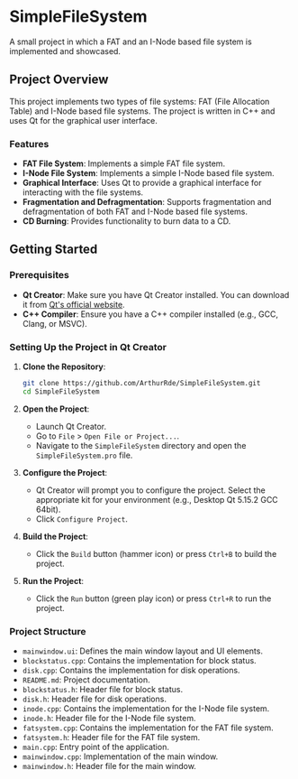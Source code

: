 # SimpleFileSystem

A small project in which a FAT and an I-Node based file system is implemented and showcased.

## Project Overview

This project implements two types of file systems: FAT (File Allocation Table) and I-Node based file systems. The project is written in C++ and uses Qt for the graphical user interface.

### Features

- **FAT File System**: Implements a simple FAT file system.
- **I-Node File System**: Implements a simple I-Node based file system.
- **Graphical Interface**: Uses Qt to provide a graphical interface for interacting with the file systems.
- **Fragmentation and Defragmentation**: Supports fragmentation and defragmentation of both FAT and I-Node based file systems.
- **CD Burning**: Provides functionality to burn data to a CD.

## Getting Started

### Prerequisites

- **Qt Creator**: Make sure you have Qt Creator installed. You can download it from [Qt's official website](https://www.qt.io/download).
- **C++ Compiler**: Ensure you have a C++ compiler installed (e.g., GCC, Clang, or MSVC).

### Setting Up the Project in Qt Creator

1. **Clone the Repository**:
    ```sh
    git clone https://github.com/ArthurRde/SimpleFileSystem.git
    cd SimpleFileSystem
    ```

2. **Open the Project**:
    - Launch Qt Creator.
    - Go to `File` > `Open File or Project...`.
    - Navigate to the `SimpleFileSystem` directory and open the `SimpleFileSystem.pro` file.

3. **Configure the Project**:
    - Qt Creator will prompt you to configure the project. Select the appropriate kit for your environment (e.g., Desktop Qt 5.15.2 GCC 64bit).
    - Click `Configure Project`.

4. **Build the Project**:
    - Click the `Build` button (hammer icon) or press `Ctrl+B` to build the project.

5. **Run the Project**:
    - Click the `Run` button (green play icon) or press `Ctrl+R` to run the project.

### Project Structure

- `mainwindow.ui`: Defines the main window layout and UI elements.
- `blockstatus.cpp`: Contains the implementation for block status.
- `disk.cpp`: Contains the implementation for disk operations.
- `README.md`: Project documentation.
- `blockstatus.h`: Header file for block status.
- `disk.h`: Header file for disk operations.
- `inode.cpp`: Contains the implementation for the I-Node file system.
- `inode.h`: Header file for the I-Node file system.
- `fatsystem.cpp`: Contains the implementation for the FAT file system.
- `fatsystem.h`: Header file for the FAT file system.
- `main.cpp`: Entry point of the application.
- `mainwindow.cpp`: Implementation of the main window.
- `mainwindow.h`: Header file for the main window.